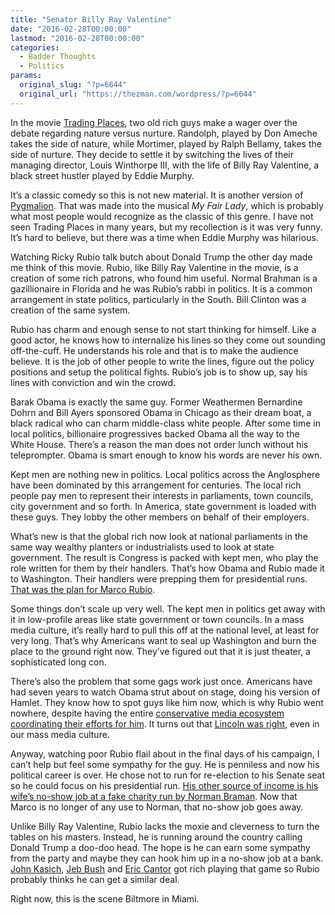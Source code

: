 ```yaml
---
title: "Senator Billy Ray Valentine"
date: "2016-02-28T00:00:00"
lastmod: "2016-02-28T00:00:00"
categories:
  - Badder Thoughts
  - Politics
params:
  original_slug: "?p=6644"
  original_url: "https://thezman.com/wordpress/?p=6644"
---
```


In the movie [Trading Places](http://www.imdb.com/title/tt0086465/), two
old rich guys make a wager over the debate regarding nature versus
nurture. Randolph, played by Don Ameche takes the side of nature, while
Mortimer, played by Ralph Bellamy, takes the side of nurture. They
decide to settle it by switching the lives of their managing
director, Louis Winthorpe III, with the life of Billy Ray Valentine, a
black street hustler played by Eddie Murphy.

It’s a classic comedy so this is not new material. It is another version
of [Pygmalion](https://en.wikipedia.org/wiki/Pygmalion_(play)). That was
made into the musical *My Fair Lady*, which is probably what most people
would recognize as the classic of this genre. I have not seen Trading
Places in many years, but my recollection is it was very funny. It’s
hard to believe, but there was a time when Eddie Murphy was hilarious.

Watching Ricky Rubio talk butch about Donald Trump the other day made me
think of this movie. Rubio, like Billy Ray Valentine in the movie, is a
creation of some rich patrons, who found him useful. Normal Brahman is a
gazillionaire in Florida and he was Rubio’s rabbi in politics. It is a
common arrangement in state politics, particularly in the South. Bill
Clinton was a creation of the same system.

Rubio has charm and enough sense to not start thinking for himself. Like
a good actor, he knows how to internalize his lines so they come out
sounding off-the-cuff. He understands his role and that is to make the
audience believe. It is the job of other people to write the lines,
figure out the policy positions and setup the political fights. Rubio’s
job is to show up, say his lines with conviction and win the crowd.

Barak Obama is exactly the same guy. Former Weathermen Bernardine Dohrn
and Bill Ayers sponsored Obama in Chicago as their dream boat, a black
radical who can charm middle-class white people. After some time in
local politics, billionaire progressives backed Obama all the way to the
White House. There’s a reason the man does not order lunch without his
teleprompter. Obama is smart enough to know his words are never his own.

Kept men are nothing new in politics. Local politics across the
Anglosphere have been dominated by this arrangement for centuries. The
local rich people pay men to represent their interests in parliaments,
town councils, city government and so forth. In America, state
government is loaded with these guys. They lobby the other members on
behalf of their employers.

What’s new is that the global rich now look at national parliaments in
the same way wealthy planters or industrialists used to look at state
government. The result is Congress is packed with kept men, who play the
role written for them by their handlers. That’s how Obama and Rubio made
it to Washington. Their handlers were prepping them for presidential
runs. [That was the plan for Marco
Rubio](http://www.buzzfeed.com/mckaycoppins/the-future-of-the-republican-party-is-by-the-pool-at-the-bil#.qu8mKoKRw8).

Some things don’t scale up very well. The kept men in politics get away
with it in low-profile areas like state government or town councils. In
a mass media culture, it’s really hard to pull this off at the national
level, at least for very long. That’s why Americans want to seal up
Washington and burn the place to the ground right now. They’ve figured
out that it is just theater, a sophisticated long con.

There’s also the problem that some gags work just once. Americans have
had seven years to watch Obama strut about on stage, doing his version
of Hamlet. They know how to spot guys like him now, which is why Rubio
went nowhere, despite having the entire [conservative media ecosystem
coordinating their efforts for
him](http://www.nytimes.com/2016/02/28/us/politics/marco-rubio-pushed-for-immigration-reform-with-conservative-media.html?_r=1).
It turns out that [Lincoln was
right](http://www.brainyquote.com/quotes/quotes/a/abrahamlin110340.html),
even in our mass media culture.

Anyway, watching poor Rubio flail about in the final days of his
campaign, I can’t help but feel some sympathy for the guy. He is
penniless and now his political career is over. He chose not to run for
re-election to his Senate seat so he could focus on his presidential
run. [His other source of income is his wife’s no-show job at a fake
charity run by Norman
Braman](http://www.tampabay.com/blogs/the-buzz-florida-politics/norman-braman-charity-marco-rubios-wife-works-for-wasnt-very-giving-in-2013/2230121).
Now that Marco is no longer of any use to Norman, that no-show job goes
away.

Unlike Billy Ray Valentine, Rubio lacks the moxie and cleverness to turn
the tables on his masters. Instead, he is running around the country
calling Donald Trump a doo-doo head. The hope is he can earn some
sympathy from the party and maybe they can hook him up in a no-show job
at a bank. [John
Kasich](http://www.cnn.com/2015/06/08/politics/john-kasich-2016-lehman-brothers-wall-street/),
[Jeb
Bush](http://www.wsj.com/articles/how-jeb-bush-spent-his-years-on-wall-street-1438741822)
and [Eric
Cantor](http://www.politico.com/story/2014/09/eric-cantor-wall-street-111073)
got rich playing that game so Rubio probably thinks he can get a similar
deal.

Right now, this is the scene Biltmore in Miami.

 

 

 
